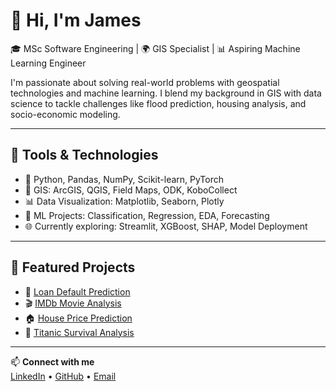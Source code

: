 # 👋 Hi, I'm James

🎓 MSc Software Engineering | 🌍 GIS Specialist | 📊 Aspiring Machine Learning Engineer

I'm passionate about solving real-world problems with geospatial technologies and machine learning. I blend my background in GIS with data science to tackle challenges like flood prediction, housing analysis, and socio-economic modeling.

---

## 🔧 Tools & Technologies

- 📌 Python, Pandas, NumPy, Scikit-learn, PyTorch
- 📍 GIS: ArcGIS, QGIS, Field Maps, ODK, KoboCollect
- 📊 Data Visualization: Matplotlib, Seaborn, Plotly
- 🧠 ML Projects: Classification, Regression, EDA, Forecasting
- 🌐 Currently exploring: Streamlit, XGBoost, SHAP, Model Deployment

---

## 📂 Featured Projects

- 🏦 [Loan Default Prediction](https://github.com/J-Ngei/Loan-Approval-Prediction)
- 🎬 [IMDb Movie Analysis](https://github.com/J-Ngei/movie-eda-project)
- 🏠 [House Price Prediction](https://github.com/J-Ngei/house-price-prediction)
- 🚢 [Titanic Survival Analysis](https://github.com/J-Ngei/Titanic-Survival-Prediction---Random-Forest)

---

📫 **Connect with me**  
[LinkedIn](https://www.linkedin.com/in/james-ngei-61461b1a5/) • [GitHub](https://github.com/J-Ngei) • [Email](james.nngei@gmail.com)

